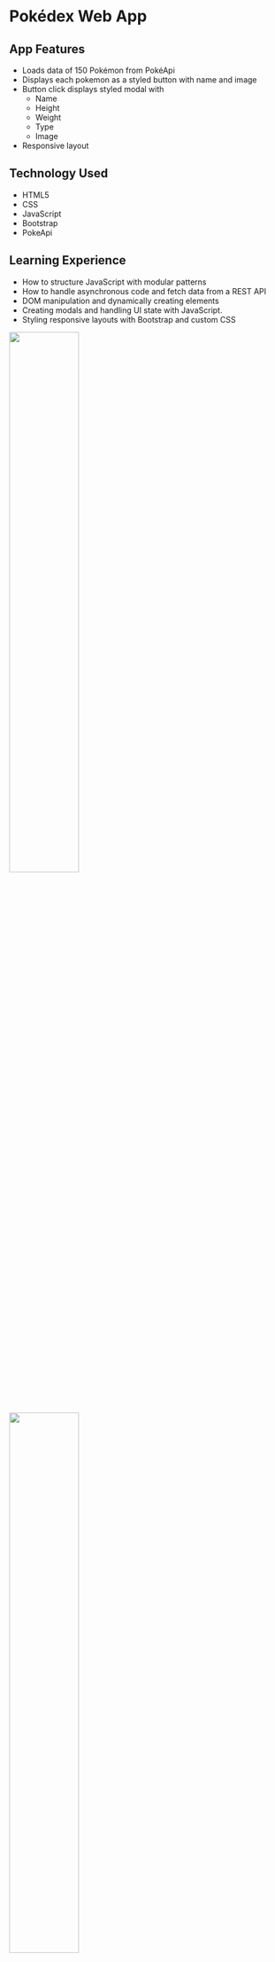 # Pokédex Web App

## App Features

-   Loads data of 150 Pokémon from PokéApi
-   Displays each pokemon as a styled button with name and image
-   Button click displays styled modal with
    -   Name
    -   Height
    -   Weight
    -   Type
    -  Image
-   Responsive layout

## Technology Used

-   HTML5
-   CSS
-   JavaScript
-   Bootstrap
-   PokeApi

## Learning Experience

-   How to structure JavaScript with modular patterns
-   How to handle asynchronous code and fetch data from a REST API
-   DOM manipulation and dynamically creating elements
-   Creating modals and handling UI state with JavaScript.
-   Styling responsive layouts with Bootstrap and custom CSS
<img src="images/gameboy.png" width="50%" />
<img src="images/cart-gray.png" width="50%" />
<img src="images/cart-yellow.png" width="50%" />
<img src="images/cart-blue.png" width="50%" />
<img src="images/cart-red.png" width="50%" />
